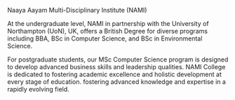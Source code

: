 Naaya Aayam Multi-Disciplinary Institute (NAMI)

At the undergraduate level, NAMI in partnership with the University of Northampton (UoN), UK, offers a British Degree for diverse programs including BBA, BSc in Computer Science, and BSc in Environmental Science.

For postgraduate students, our MSc Computer Science program is designed to develop advanced business skills and leadership qualities. NAMI College is dedicated to fostering academic excellence and holistic development at every stage of education. fostering advanced knowledge and expertise in a rapidly evolving field.

